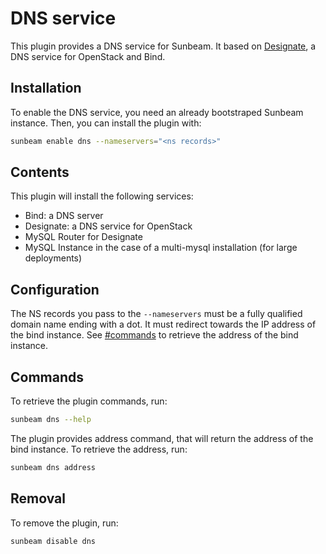 # DNS service

This plugin provides a DNS service for Sunbeam. It based on [Designate](https://docs.openstack.org/designate/latest/), a DNS service for OpenStack and Bind.

## Installation

To enable the DNS service, you need an already bootstraped Sunbeam instance. Then, you can install the plugin with:

```bash
sunbeam enable dns --nameservers="<ns records>"
```

## Contents

This plugin will install the following services:
- Bind: a DNS server
- Designate: a DNS service for OpenStack
- MySQL Router for Designate
- MySQL Instance in the case of a multi-mysql installation (for large deployments)

## Configuration

The NS records you pass to the `--nameservers` must be a fully qualified domain name ending with a dot.
It must redirect towards the IP address of the bind instance. See [#commands](#commands) to retrieve the address of the bind instance.

## Commands

To retrieve the plugin commands, run:

```bash
sunbeam dns --help
```

The plugin provides address command, that will return the address of the bind instance. To retrieve the address, run:

```bash
sunbeam dns address
```

## Removal

To remove the plugin, run:

```bash
sunbeam disable dns
```
